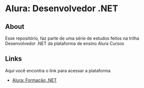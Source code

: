 # Alura: Desenvolvedor .NET

## About

Esse repositório, faz parte de uma série de estudos feitos na trilha Desenvolvedor .NET da plataforma
de ensino Alura Cursos

## Links

Aqui você encontra o link para acessar a plataforma

* [Alura: Formação .NET](https://cursos.alura.com.br/formacao-dotnet)